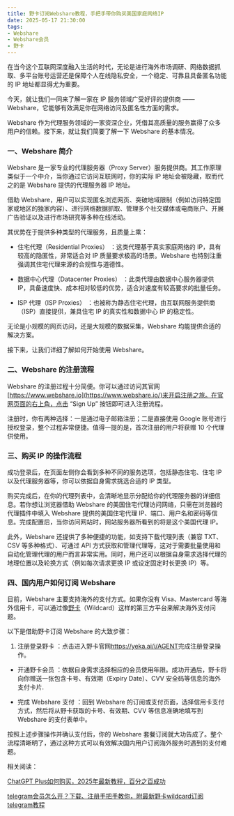 ```yaml
---
title: 野卡订阅Webshare教程，手把手带你购买美国家庭网络IP
date: 2025-05-17 21:30:00
tags:
- Webshare
- Webshare会员
- 野卡
---
```



在当今这个互联网深度融入生活的时代，无论是进行海外市场调研、网络数据抓取、多平台账号运营还是保障个人在线隐私安全，一个稳定、可靠且具备匿名功能的 IP 地址都显得尤为重要。



今天，就让我们一同来了解一家在 IP 服务领域广受好评的提供商 —— Webshare，它能够有效满足你在网络访问及匿名性方面的需求。



Webshare 作为代理服务领域的一家资深企业，凭借其高质量的服务赢得了众多用户的信赖。接下来，就让我们简要了解一下 Webshare 的基本情况。

### 一、Webshare 简介

Webshare 是一家专业的代理服务器（Proxy Server）服务提供商。其工作原理类似于一个中介，当你通过它访问互联网时，你的实际 IP 地址会被隐藏，取而代之的是 Webshare 提供的代理服务器 IP 地址。



借助 Webshare，用户可以实现匿名浏览网页、突破地域限制（例如访问特定国家或地区的独家内容）、进行网络数据抓取、管理多个社交媒体或电商账户、开展广告验证以及进行市场研究等多种在线活动。



其优势在于提供多种类型的代理服务，且质量上乘：

* 住宅代理（Residential Proxies） ：这类代理基于真实家庭网络的 IP，具有较高的隐匿性，非常适合对 IP 质量要求极高的场景。Webshare 也特别注重强调其住宅代理来源的合规性与道德性。

* 数据中心代理（Datacenter Proxies） ：此类代理由数据中心服务器提供 IP，具备速度快、成本相对较低的优势，适合对速度有较高要求的批量任务。

* ISP 代理（ISP Proxies） ：也被称为静态住宅代理，由互联网服务提供商（ISP）直接提供，兼具住宅 IP 的真实性和数据中心 IP 的稳定性。



无论是小规模的网页访问，还是大规模的数据采集，Webshare 均能提供合适的解决方案。



接下来，让我们详细了解如何开始使用 Webshare。

### 二、Webshare 的注册流程

Webshare 的注册过程十分简便。你可以通过访问其官网[https://www.webshare.io](https://www.webshare.io/)来开启注册之旅。在官网页面的右上角，点击 “Sign Up” 按钮即可进入注册流程。

注册时，你有两种选择：一是通过电子邮箱注册；二是直接使用 Google 账号进行授权登录，整个过程非常便捷。值得一提的是，首次注册的用户将获赠 10 个代理供使用。

### 三、购买 IP 的操作流程

成功登录后，在页面左侧你会看到多种不同的服务选项，包括静态住宅、住宅 IP 以及代理服务器等，你可以依据自身需求挑选合适的 IP 类型。



购买完成后，在你的代理列表中，会清晰地显示分配给你的代理服务器的详细信息。若你想让浏览器借助 Webshare 的美国住宅代理访问网络，只需在浏览器的代理插件中填入 Webshare 提供的美国住宅代理 IP、端口、用户名和密码等信息。完成配置后，当你访问网站时，网站服务器所看到的将是这个美国代理 IP。



此外，Webshare 还提供了多种便捷的功能，如支持下载代理列表（兼容 TXT、CSV 等多种格式）、可通过 API 方式获取和管理代理等，这对于需要批量使用和自动化管理代理的用户而言非常实用。同时，用户还可以根据自身需求选择代理的地理位置以及轮换方式（例如每次请求更换 IP 或设定固定时长更换 IP）等。

### 四、国内用户如何订阅 Webshare

目前，Webshare 主要支持海外的支付方式。如果你没有 Visa、Mastercard 等海外信用卡，可以通过像[野卡](https://www.fengshengyusheng.cn/%e6%9c%80%e6%96%b0%e9%87%8e%e5%8d%a1wildcard%e4%bd%bf%e7%94%a8%e6%8c%87%e5%8d%97%ef%bc%9a%e8%b6%85%e5%85%a8%e9%9d%a2%e4%bb%8b%e7%bb%8d/)（Wildcard）这样的第三方平台来解决海外支付问题。

以下是借助野卡订阅 Webshare 的大致步骤：



1. 注册登录野卡 ：点击进入野卡官网<https://yeka.ai/i/AGENT>完成注册登录操作。



* 开通野卡会员 ：依据自身需求选择相应的会员使用年限。成功开通后，野卡将向你赠送一张包含卡号、有效期（Expiry Date）、CVV 安全码等信息的海外支付卡片.



* 完成 Webshare 支付 ：回到 Webshare 的订阅或支付页面，选择信用卡支付方式，然后将从野卡获取的卡号、有效期、CVV 等信息准确地填写到 Webshare 的支付表单中。

按照上述步骤操作并确认支付后，你的 Webshare 套餐订阅就大功告成了。整个流程清晰明了，通过这种方式可以有效解决国内用户订阅海外服务时遇到的支付难题。

相关阅读：

[ChatGPT Plus如何购买，2025年最新教程，百分之百成功](https://yeka-card.github.io/2025/05/14/ChatGPT%20Plus%E5%A6%82%E4%BD%95%E8%B4%AD%E4%B9%B0%EF%BC%8C2025%E5%B9%B4%E6%9C%80%E6%96%B0%E6%95%99%E7%A8%8B%EF%BC%8C%E7%99%BE%E5%88%86%E4%B9%8B%E7%99%BE%E6%88%90%E5%8A%9F/)

[telegram会员怎么开？下载、注册手把手教你，附最新野卡wildcard订阅telegram教程](https://yeka-card.github.io/2025/05/13/telegram%E4%BC%9A%E5%91%98%E6%80%8E%E4%B9%88%E5%BC%80%EF%BC%9F%E4%B8%8B%E8%BD%BD%E3%80%81%E6%B3%A8%E5%86%8C%E6%89%8B%E6%8A%8A%E6%89%8B%E6%95%99%E4%BD%A0%EF%BC%8C%E9%99%84%E6%9C%80%E6%96%B0%E9%87%8E%E5%8D%A1wildcard%E8%AE%A2%E9%98%85telegram%E6%95%99%E7%A8%8B/)
